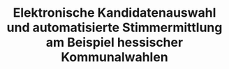 ---
title: "Elektronische Kandidatenauswahl und automatisierte Stimmermittlung am Beispiel hessischer Kommunalwahlen"
collection: journals
type: journals
permalink: /publications/2012-10-Elektronische-Kandidatenauswahl-und-automatisierte-Stimmermittlung-am-Beispiel-hessischer-Kommunalwahlen
venue: 'Die Öffentliche Verwaltung (DÖV)'
pages: '789-796'
publisher: 'Kohlhammer'
year: '2012'
paperurl: 'https://secuso.aifb.kit.edu/downloads/RechtlicheBewertung.pdf'
citation: ' Maria Henning,  Melanie Volkamer,  <b>Jurlind Budurushi</b></br> Die Öffentliche Verwaltung (DÖV)'
---